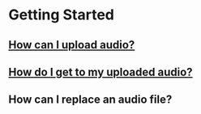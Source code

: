 # Getting Started

## [How can I upload audio?](/how-do-i-upload-audio.md)

## [How do I get to my uploaded audio?](/how-do-i-get-to-my-audio.md)

## How can I replace an audio file?



